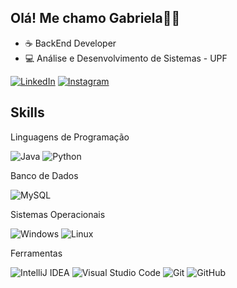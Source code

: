 ## Olá! Me chamo Gabriela👋🏻
- ☕ BackEnd Developer
- 💻 Análise e Desenvolvimento de Sistemas - UPF
  
[![LinkedIn](https://img.shields.io/badge/LinkedIn-0077B5?style=for-the-badge&logo=linkedin&logoColor=white)](https://www.linkedin.com/in/gabitrombetta/)
[![Instagram](https://img.shields.io/badge/-Instagram-%23E4405F?style=for-the-badge&logo=instagram&logoColor=white)](https://www.instagram.com/gabi.trombetta/)

## Skills
Linguagens de Programação

![Java](https://img.shields.io/badge/java-%23ED8B00.svg?style=for-the-badge&logo=openjdk&logoColor=white)
![Python](https://img.shields.io/badge/python-3670A0?style=for-the-badge&logo=python&logoColor=ffdd54)

Banco de Dados

![MySQL](https://img.shields.io/badge/mysql-4479A1.svg?style=for-the-badge&logo=mysql&logoColor=white)

Sistemas Operacionais

![Windows](https://img.shields.io/badge/Windows-0078D6?style=for-the-badge&logo=windows&logoColor=white)
![Linux](https://img.shields.io/badge/Linux-FCC624?style=for-the-badge&logo=linux&logoColor=black)

Ferramentas

![IntelliJ IDEA](https://img.shields.io/badge/IntelliJIDEA-000000.svg?style=for-the-badge&logo=intellij-idea&logoColor=white) 
![Visual Studio Code](https://img.shields.io/badge/Visual%20Studio%20Code-0078d7.svg?style=for-the-badge&logo=visual-studio-code&logoColor=white)
![Git](https://img.shields.io/badge/git-%23F05033.svg?style=for-the-badge&logo=git&logoColor=white)
![GitHub](https://img.shields.io/badge/github-%23121011.svg?style=for-the-badge&logo=github&logoColor=white)
